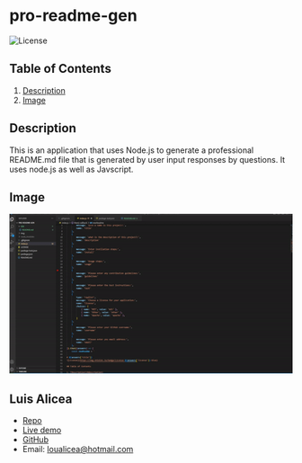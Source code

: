 # pro-readme-gen
![License](https://img.shields.io/badge/License-mit-blue)
    
## Table of Contents
    
1. [Description](#description)
2. [Image](#Image)
    
## Description
 This is an application that uses Node.js to generate a professional README.md file that is generated by user input responses by questions. It uses node.js as well as Javscript.
    

    

## Image
![README Gif](Img/readme.gif)

    
## Luis Alicea
   
- [Repo](https://github.com/Undrcver/pro-readme-gen) 
- [Live demo](https://www.youtube.com/watch?v=zqcNQgdFSZ8)
- [GitHub](https://github.com/Undrcver)
- Email: loualicea@hotmail.com
